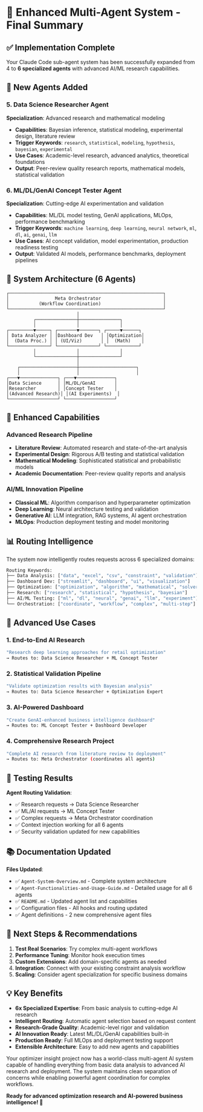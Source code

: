 # 🤖 Enhanced Multi-Agent System - Final Summary

## ✅ Implementation Complete

Your Claude Code sub-agent system has been successfully expanded from 4 to **6 specialized agents** with advanced AI/ML research capabilities.

## 🧠 New Agents Added

### 5. **Data Science Researcher Agent**
**Specialization**: Advanced research and mathematical modeling
- **Capabilities**: Bayesian inference, statistical modeling, experimental design, literature review
- **Trigger Keywords**: `research`, `statistical`, `modeling`, `hypothesis`, `bayesian`, `experimental`
- **Use Cases**: Academic-level research, advanced analytics, theoretical foundations
- **Output**: Peer-review quality research reports, mathematical models, statistical validation

### 6. **ML/DL/GenAI Concept Tester Agent**
**Specialization**: Cutting-edge AI experimentation and validation
- **Capabilities**: ML/DL model testing, GenAI applications, MLOps, performance benchmarking
- **Trigger Keywords**: `machine learning`, `deep learning`, `neural network`, `ml`, `dl`, `ai`, `genai`, `llm`
- **Use Cases**: AI concept validation, model experimentation, production readiness testing
- **Output**: Validated AI models, performance benchmarks, deployment pipelines

## 🔧 System Architecture (6 Agents)

```
┌─────────────────────────────────────────────────────────┐
│                 Meta Orchestrator                       │
│           (Workflow Coordination)                       │
└─────────────────────────────────────────────────────────┘
                          │
          ┌───────────────┼───────────────┐
          │               │               │
┌─────────▼─────┐ ┌───────▼───────┐ ┌─────▼──────┐
│ Data Analyzer │ │Dashboard Dev   │ │Optimization│
│  (Data Proc.) │ │ (UI/Viz)       │ │  (Math)    │
└───────────────┘ └───────────────┘ └────────────┘
          │               │               │
          └───────────────┼───────────────┘
                          │
    ┌─────────────────────┼─────────────────────┐
    │                     │                     │
┌───▼──────────────┐ ┌───▼──────────────┐
│Data Science      │ │ML/DL/GenAI       │
│Researcher        │ │Concept Tester    │
│(Advanced Research)│ │(AI Experiments)  │
└──────────────────┘ └──────────────────┘
```

## 🎯 Enhanced Capabilities

### Advanced Research Pipeline
- **Literature Review**: Automated research and state-of-the-art analysis
- **Experimental Design**: Rigorous A/B testing and statistical validation
- **Mathematical Modeling**: Sophisticated statistical and probabilistic models
- **Academic Documentation**: Peer-review quality reports and analysis

### AI/ML Innovation Pipeline
- **Classical ML**: Algorithm comparison and hyperparameter optimization
- **Deep Learning**: Neural architecture testing and validation
- **Generative AI**: LLM integration, RAG systems, AI agent orchestration
- **MLOps**: Production deployment testing and model monitoring

## 📊 Routing Intelligence

The system now intelligently routes requests across 6 specialized domains:

```python
Routing Keywords:
├── Data Analysis: ["data", "excel", "csv", "constraint", "validation"]
├── Dashboard Dev: ["streamlit", "dashboard", "ui", "visualization"]
├── Optimization: ["optimization", "algorithm", "mathematical", "solver"]
├── Research: ["research", "statistical", "hypothesis", "bayesian"]
├── AI/ML Testing: ["ml", "dl", "neural", "genai", "llm", "experiment"]
└── Orchestration: ["coordinate", "workflow", "complex", "multi-step"]
```

## 🔬 Advanced Use Cases

### 1. **End-to-End AI Research**
```bash
"Research deep learning approaches for retail optimization"
→ Routes to: Data Science Researcher + ML Concept Tester
```

### 2. **Statistical Validation Pipeline**
```bash
"Validate optimization results with Bayesian analysis"
→ Routes to: Data Science Researcher + Optimization Expert
```

### 3. **AI-Powered Dashboard**
```bash
"Create GenAI-enhanced business intelligence dashboard"
→ Routes to: ML Concept Tester + Dashboard Developer
```

### 4. **Comprehensive Research Project**
```bash
"Complete AI research from literature review to deployment"
→ Routes to: Meta Orchestrator (coordinates all agents)
```

## 🚀 Testing Results

**Agent Routing Validation**:
- ✅ Research requests → Data Science Researcher
- ✅ ML/AI requests → ML Concept Tester
- ✅ Complex requests → Meta Orchestrator coordination
- ✅ Context injection working for all 6 agents
- ✅ Security validation updated for new capabilities

## 📚 Documentation Updated

**Files Updated**:
- ✅ `Agent-System-Overview.md` - Complete system architecture
- ✅ `Agent-Functionalities-and-Usage-Guide.md` - Detailed usage for all 6 agents
- ✅ `README.md` - Updated agent list and capabilities
- ✅ Configuration files - All hooks and routing updated
- ✅ Agent definitions - 2 new comprehensive agent files

## 🎯 Next Steps & Recommendations

1. **Test Real Scenarios**: Try complex multi-agent workflows
2. **Performance Tuning**: Monitor hook execution times
3. **Custom Extensions**: Add domain-specific agents as needed
4. **Integration**: Connect with your existing constraint analysis workflow
5. **Scaling**: Consider agent specialization for specific business domains

## 💡 Key Benefits

- **6x Specialized Expertise**: From basic analysis to cutting-edge AI research
- **Intelligent Routing**: Automatic agent selection based on request content
- **Research-Grade Quality**: Academic-level rigor and validation
- **AI Innovation Ready**: Latest ML/DL/GenAI capabilities built-in
- **Production Ready**: Full MLOps and deployment testing support
- **Extensible Architecture**: Easy to add new agents and capabilities

Your optimizer insight project now has a world-class multi-agent AI system capable of handling everything from basic data analysis to advanced AI research and deployment. The system maintains clean separation of concerns while enabling powerful agent coordination for complex workflows.

**Ready for advanced optimization research and AI-powered business intelligence! 🚀**